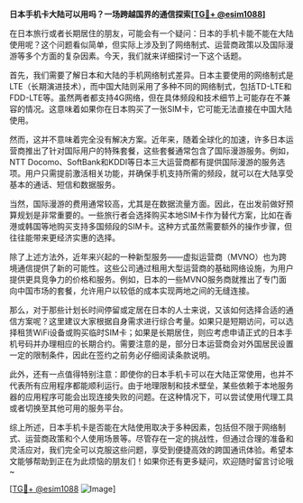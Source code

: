 **日本手机卡大陆可以用吗？一场跨越国界的通信探索[[TG💪+ @esim1088](https://t.me/s/esim1088)]**

在日本旅行或者长期居住的朋友，可能会有一个疑问：日本的手机卡能不能在大陆使用呢？这个问题看似简单，但实际上涉及到了网络制式、运营商政策以及国际漫游等多个方面的复杂因素。今天，我们就来详细探讨一下这个话题。

首先，我们需要了解日本和大陆的手机网络制式差异。日本主要使用的网络制式是LTE（长期演进技术），而中国大陆则采用了多种不同的网络制式，包括TD-LTE和FDD-LTE等。虽然两者都支持4G网络，但在具体频段和技术细节上可能存在不兼容的情况。这意味着如果你在日本购买了一张SIM卡，它可能无法直接在中国大陆使用。

然而，这并不意味着完全没有解决方案。近年来，随着全球化的加速，许多日本运营商推出了针对国际用户的特殊套餐，这些套餐通常包含了国际漫游服务。例如，NTT Docomo、SoftBank和KDDI等日本三大运营商都有提供国际漫游的服务选项。用户只需提前激活相关功能，并确保手机支持所需的频段，就可以在大陆享受基本的通话、短信和数据服务。

当然，国际漫游的费用通常较高，尤其是在数据流量方面。因此，在出发前做好预算规划是非常重要的。一些旅行者会选择购买本地SIM卡作为替代方案，比如在香港或韩国等地购买支持多国频段的SIM卡。这种方式虽然需要额外的操作步骤，但往往能带来更经济实惠的选择。

除了上述方法外，近年来兴起的一种新型服务——虚拟运营商（MVNO）也为跨境通信提供了新的可能性。这些公司通过租用大型运营商的基础网络设施，为用户提供更具竞争力的价格和服务。例如，日本的一些MVNO服务商就推出了专门面向中国市场的套餐，允许用户以较低的成本实现两地之间的无缝连接。

那么，对于那些计划长时间停留或定居在日本的人士来说，又该如何选择合适的通信方案呢？这里建议大家根据自身需求进行综合考量。如果只是短期访问，可以选择租赁WiFi设备或购买临时SIM卡；如果是长期居住，则应考虑申请正式的日本手机号码并办理相应的长期合约。需要注意的是，部分日本运营商会对外国居民设置一定的限制条件，因此在签约之前务必仔细阅读条款说明。

此外，还有一点值得特别注意：即使你的日本手机卡可以在大陆正常使用，也并不代表所有应用程序都能顺利运行。由于地理限制和技术壁垒，某些依赖于本地服务器的应用程序可能会出现连接失败的问题。在这种情况下，可以尝试使用代理工具或者切换至其他可用的服务平台。

综上所述，日本手机卡是否能在大陆使用取决于多种因素，包括但不限于网络制式、运营商政策和个人使用场景等。尽管存在一定的挑战性，但通过合理的准备和灵活应对，我们完全可以克服这些问题，享受到便捷高效的跨国通讯体验。希望本文能够帮助到正在为此烦恼的朋友们！如果你还有更多疑问，欢迎随时留言讨论哦~

[[TG💪+ @esim1088](https://t.me/s/esim1088) ![Image](https://i.postimg.cc/4NQfJmqS/Snipaste-2025-05-13-00-14-12.png)]